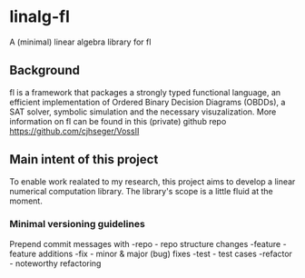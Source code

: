 # linalg-fl
A (minimal) linear algebra library for fl

## Background
fl is a framework that packages a strongly typed functional language, an efficient implementation of Ordered Binary Decision Diagrams (OBDDs), a SAT solver, symbolic simulation and the necessary visuzalization.
More information on fl can be found in this (private) github repo https://github.com/cjhseger/VossII

## Main intent of this project
To enable work realated to my research, this project aims to develop a linear numerical computation library. The library's scope is a little fluid at the moment.

### Minimal versioning guidelines
Prepend commit messages with 
-repo	 - repo structure changes
-feature  - feature additions
-fix	 - minor & major (bug) fixes
-test	 - test cases
-refactor - noteworthy refactoring
